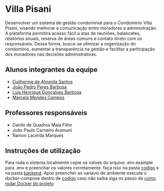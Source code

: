# Villa Pisani

Desenvolver um sistema de gestão condominial para o Condomínio Villa Pisani, visando melhorar a comunicação entre moradores e administração. A plataforma permitirá acesso fácil a atas de reuniões, balancetes, relatórios anuais, reserva de áreas comuns e contato direto com os responsáveis. Dessa forma, busca-se otimizar a organização do condomínio, aumentar a transparência na gestão e facilitar a participação dos moradores nas decisões administrativas.

## Alunos integrantes da equipe

-   [Guilherme de Almeida Santos](https://github.com/guilhermeas04)
-   [João Pedro Peres Barbosa](https://github.com/jaoppb)
-   [Luis Henrique Gonçalves Barbosa](https://github.com/BGLuis)
-   [Marcela Mendes Campos](https://github.com/marcelacamposm)

## Professores responsáveis

-   Danilo de Quadros Maia Filho
-   João Paulo Carneiro Aramuni
-   Ramon Lacerda Marques

## Instruções de utilização

Para roda o sistema localmente copie os valoes do arquivo .env.example para .env e preenchar os valores corretamente. faça isso na pasta [codigo](/Codigo/) e na pasta [backend](/Codigo/backend/). Apos preencher as variavis de ambiente execute o docker-compose dentro de [codigo](/Codigo/) caso não saiba siga os passo de [como rodar Docker do projeto](/Codigo/README.md)
